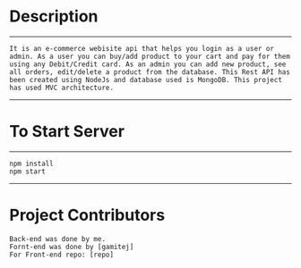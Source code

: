 # Description

---

    It is an e-commerce webisite api that helps you login as a user or admin. As a user you can buy/add product to your cart and pay for them using any Debit/Credit card. As an admin you can add new product, see all orders, edit/delete a product from the database. This Rest API has been created using NodeJs and database used is MongoDB. This project has used MVC architecture.

---

# To Start Server

---

    npm install
    npm start

---

# Project Contributors

    Back-end was done by me.
    Fornt-end was done by [gamitej]
    For Front-end repo: [repo]

[gamitej]: https://github.com/gamitej
[repo]: https://github.com/gamitej/Ecommerce-MERN
